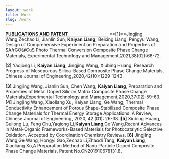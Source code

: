 ```yaml
---
layout: work
title: Work
slug: /work
---
```

**<u>PUBLICATIONS AND PATENT&emsp;&emsp;&emsp;&emsp;&emsp;&emsp;&emsp;&emsp;&emsp;</u>**
**[1]**Jingjing Wang,Zechao Li, Jianlin Sun, **Kaiyan Liang**, Beixing Liang, Pengyu Wang, Design of Comprehensive Experiment on Preparation and Properties of SA/rGO@CuS Photo Thermal Conversion Composite Phase Change Materials, Experimental Technology and Management,2021,38(02):68-72. 

**[2]** Yaqiong Li, **Kaiyan Liang**, Jingjing Wang, Xiubing Huang, Research Progress of Mesoporous Sillica-Based Composite Phase Change Materials, Chinese Journal of Engineering,2020,42(10):1229-1243. 

**[3]** Jingjing Wang, Jianlin Sun, Chen Wang, **Kaiyan Liang**, Preparation and Properties of Metal Doped Silicon Matrix Composite Phase Change Materials,Experimental Technology and Management,2020,37(02):59-63. **[4]** Jingjing Wang, Xiaoliang Xu, Kaiyan Liang, Ge Wang, Thermal Conductivity Enhancement of Porous Shape-Stabilized Composite Phase Change Materials for Thermal Energy Storage Applications: A Review, Chinese Journal of Engineering, 2020, 42 (01): 26-38.
**[5]** Xiubing Huang, Guilong Lu, Feng Chu,Yaqiong Li,**Kaiyan Liang**,Ge Wang,Recent Advances in Metal-Organic Frameworks-Based Materials for Photocatalytic Selective Oxidation, Accepted by Coordination Chemistry Reviews.
**[6]** Jingjing Wang,Ge Wang, Hongyi Gao,Zechao Li,Zhaodi Tang, **Kaiyan Liang**, Xiaoliang Xu,A Preparation Method of Nano-Particle Doped Composite Phase Change Materials, Patent No.CN201910678131.8.



<br />
<br />
